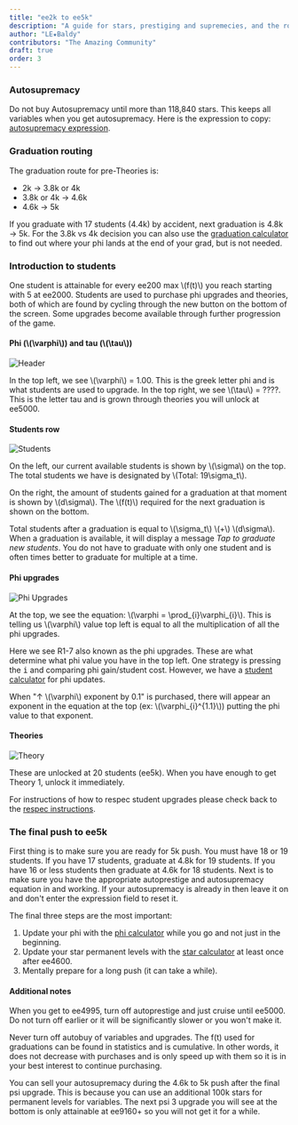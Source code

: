 ```yaml
---
title: "ee2k to ee5k"
description: "A guide for stars, prestiging and supremecies, and the route you should take for ee2k to ee5k."
author: "LE★Baldy"
contributors: "The Amazing Community"
draft: true
order: 3
---
```


### Autosupremacy

Do not buy Autosupremacy until more than 118,840 stars. This keeps all
variables when you get autosupremacy. Here is the expression to copy: [autosupremacy expression](https://exponential-idle-guides.netlify.app/guides/intro-to-grad/#autosupremacy).

### Graduation routing

The graduation route for pre-Theories is:

 - 2k → 3.8k or 4k
 - 3.8k or 4k → 4.6k
 - 4.6k → 5k

If you graduate with 17 students (4.4k) by accident, next graduation is
4.8k → 5k. For the 3.8k vs 4k decision you can also use the
[graduation calculator](https://www.replit.com/@LEBaldy2002/gradcalc) to
find out where your phi lands at the end of your grad, but is not needed.

### Introduction to students
One student is attainable for every ee200 max \\(f(t)\\) you reach
starting with 5 at ee2000. Students are used to purchase phi upgrades
and theories, both of which are found by cycling through the new button
on the bottom of the screen. Some upgrades become available through
further progression of the game.

#### Phi (\\(\varphi\\)) and tau (\\(\tau\\))
![Header](/images/header.jpg)

In the top left, we see \\(\varphi\\) = 1.00. This is the greek letter
phi and is what students are used to upgrade. In the top right, we see
\\(\tau\\) = ????. This is the letter tau and is grown through theories
you will unlock at ee5000.

#### Students row
![Students](/images/students.jpg)

On the left, our current available students is shown by \\(\sigma\\) on
the top. The total students we have is designated by
\\(Total: 19\sigma_t\\).

On the right, the amount of students gained for a graduation at that
moment is shown by \\(d\sigma\\). The \\(f(t)\\) required for the next
graduation is shown on the bottom.

Total students after a graduation is equal to  \\(\sigma_t\\) \\(+\\)
\\(d\sigma\\). When a graduation is available, it will display a message
_Tap to graduate new students_. You do not have to graduate with only
one student and is often times better to graduate for multiple at a time.

#### Phi upgrades
![Phi Upgrades](/images/phiupgrades.jpg)

At the top, we see the equation: \\(\varphi = \prod_{i}\varphi_{i}\\).
This is telling us \\(\varphi\\) value top left is equal to all the
multiplication of all the phi upgrades.

Here we see R1-7 also known as the phi upgrades. These are what
determine what phi value you have in the top left. One strategy is
pressing the <kbd>i</kbd> and comparing phi gain/student cost. However,
we have a [student calculator](https://conicgames.github.io/exponentialidle/students.html)
for phi updates.

When "↑ \\(\varphi\\) exponent by 0.1" is purchased, there will appear
an exponent in the equation at the top (ex: \\(\varphi_{i}^{1.1}\\))
putting the phi value to that exponent.

#### Theories
![Theory](/images/theory.jpg)

These are unlocked at 20 students (ee5k). When you have enough to get
Theory 1, unlock it immediately.

For instructions of how to respec student upgrades please check back to
the [respec instructions](https://exponential-idle-guides.netlify.app/guides/intro-to-grad/#respecing-students).

### The final push to ee5k
First thing is to make sure you are ready for 5k push. You must have 18
or 19 students. If you have 17 students, graduate at 4.8k for 19
students. If you have 16 or less students then graduate at 4.6k for 18
students. Next is to make sure you have the appropriate autoprestige and
autosupremacy equation in and working. If your autosupremacy is already
in then leave it on and don't enter the expression field to reset it.

The final three steps are the most important:
1. Update your phi with the [phi calculator](https://conicgames.github.io/exponentialidle/students.html) while you go and not just in the beginning.
2. Update your star permanent levels with the [star calculator](https://conicgames.github.io/exponentialidle/stars) at least once after ee4600.
3. Mentally prepare for a long push (it can take a while).

#### Additional notes

When you get to ee4995, turn off autoprestige and just cruise until ee5000. Do not turn off earlier or it will be significantly slower or you won't make it.

Never turn off autobuy of variables and upgrades. The f(t) used for graduations can be found in statistics and is cumulative. In other words, it does not decrease with purchases and is only speed up with them so it is in your best interest to continue purchasing.

You can sell your autosupremacy during the 4.6k to 5k push after the final psi upgrade. This is because you can use an additional 100k stars for permanent levels for variables. The next psi 3 upgrade you will see at the bottom is only attainable at ee9160+ so you will not get it for a while.
